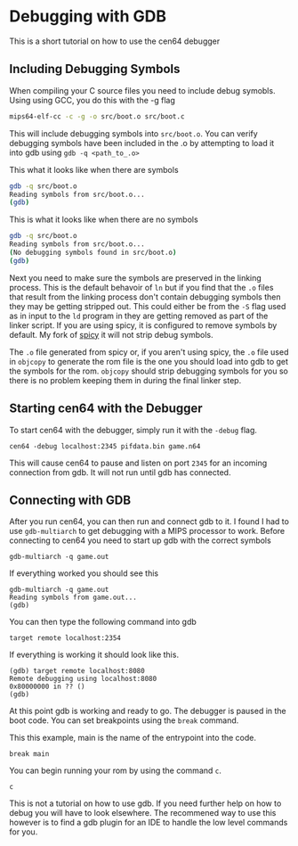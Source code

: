 
# Debugging with GDB

This is a short tutorial on how to use the cen64 debugger

## Including Debugging Symbols

When compiling your C source files you need to include debug symobls. Using using GCC, you do this with the -g flag

```bash
mips64-elf-cc -c -g -o src/boot.o src/boot.c
```

This will include debugging symbols into `src/boot.o`. You can verify debugging symbols have been included in the .o by attempting to load it into gdb using `gdb -q <path_to_.o>`

This what it looks like when there are symbols
```bash
gdb -q src/boot.o
Reading symbols from src/boot.o...
(gdb) 
```

This is what it looks like when there are no symbols
```bash
gdb -q src/boot.o
Reading symbols from src/boot.o...
(No debugging symbols found in src/boot.o)
(gdb) 
```


Next you need to make sure the symbols are preserved in the linking process. This is the default behavoir of `ln` but if you find that the `.o` files that result from the linking process don't contain debugging symbols then they may be getting stripped out. This could either be from the `-S` flag used as in input to the `ld` program in they are getting removed as part of the linker script. If you are using spicy, it is configured to remove symbols by default. My fork of [spicy](https://github.com/lambertjamesd/spicy) it will not strip debug symbols.

The `.o` file generated from spicy or, if you aren't using spicy, the `.o` file used in `objcopy` to generate the rom file is the one you should load into gdb to get the symbols for the rom. `objcopy` should strip debugging symbols for you so there is no problem keeping them in during the final linker step.

## Starting cen64 with the Debugger

To start cen64 with the debugger, simply run it with the `-debug` flag.

```
cen64 -debug localhost:2345 pifdata.bin game.n64
```

This will cause cen64 to pause and listen on port `2345` for an incoming connection from gdb. It will not run until gdb has connected.

## Connecting with GDB

After you run cen64, you can then run and connect gdb to it. I found I had to use `gdb-multiarch` to get debugging with a MIPS processor to work. Before connecting to cen64 you need to start up gdb with the correct symbols

```
gdb-multiarch -q game.out
```

If everything worked you should see this

```
gdb-multiarch -q game.out
Reading symbols from game.out...
(gdb) 
```

You can then type the following command into gdb

```
target remote localhost:2354
```

If everything is working it should look like this.

```
(gdb) target remote localhost:8080
Remote debugging using localhost:8080
0x80000000 in ?? ()
(gdb) 
```

At this point gdb is working and ready to go. The debugger is paused in the boot code. You can set breakpoints using the `break` command.

This this example, main is the name of the entrypoint into the code.
```
break main
``` 

You can begin running your rom by using the command `c`.

```
c
```

This is not a tutorial on how to use gdb. If you need further help on how to debug you will have to look elsewhere. The recommened way to use this however is to find a gdb plugin for an IDE to handle the low level commands for you.

